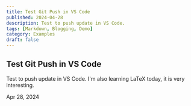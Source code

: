 ```yaml
---
title: Test Git Push in VS Code 
published: 2024-04-28
description: Test to push update in VS Code. 
tags: [Markdown, Blogging, Demo]
category: Examples
draft: false
---
```

## Test Git Push in VS Code 
Test to push update in VS Code.
I'm also learning LaTeX today, it is very interesting.

Apr 28, 2024
